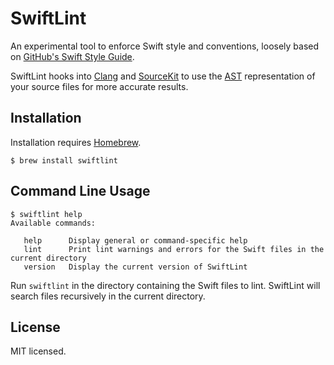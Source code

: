 # SwiftLint

An experimental tool to enforce Swift style and conventions, loosely based on
[GitHub's Swift Style Guide](https://github.com/github/swift-style-guide).

SwiftLint hooks into [Clang](http://clang.llvm.org) and
[SourceKit](http://www.jpsim.com/uncovering-sourcekit) to use the
[AST](http://clang.llvm.org/docs/IntroductionToTheClangAST.html) representation
of your source files for more accurate results.

## Installation

Installation requires [Homebrew](http://brew.sh).

`$ brew install swiftlint`

## Command Line Usage

```shell
$ swiftlint help
Available commands:

   help      Display general or command-specific help
   lint      Print lint warnings and errors for the Swift files in the current directory
   version   Display the current version of SwiftLint
```

Run `swiftlint` in the directory containing the Swift files to lint. SwiftLint
will search files recursively in the current directory.

## License

MIT licensed.
